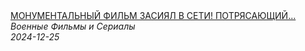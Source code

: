<!--2024-12-25 12:00:47-->
<div class="yb">
  <a class="nodecor" href="/index.html?filmy/monumentalnyj_film_zasiyal_v_seti_potryasajushchij_boeviksudba_diversanta">
    <img class="preview" data-videoid="ZDxi51zHQTs" src="https://i3.ytimg.com/vi/ZDxi51zHQTs/hqdefault.jpg" align="middle" alt="">
  </a>
  <div class="inlbl text">
    <a class="nodecor" href="/index.html?filmy/monumentalnyj_film_zasiyal_v_seti_potryasajushchij_boeviksudba_diversanta">МОНУМЕНТАЛЬНЫЙ ФИЛЬМ ЗАСИЯЛ В СЕТИ! ПОТРЯСАЮЩИЙ...</a><br>
    <i class="smaller2">Военные Фильмы и Сериалы</i><br>
    <i class="smaller3">2024-12-25</i>
  </div>
</div>
